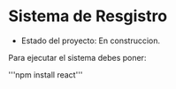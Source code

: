 <h1> Sistema de Resgistro</h1>

- Estado del proyecto: En construccion. 

Para ejecutar el sistema debes poner:

'''npm install react'''
